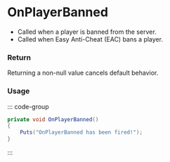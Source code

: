 <Badge type="danger" text="Carbon Compatible"/><Badge type="warning" text="Oxide Compatible"/>
# OnPlayerBanned
- Called when a player is banned from the server.
- Called when Easy Anti-Cheat (EAC) bans a player.
### Return
Returning a non-null value cancels default behavior.

### Usage
::: code-group
```csharp [Example]
private void OnPlayerBanned()
{
	Puts("OnPlayerBanned has been fired!");
}
```
:::
